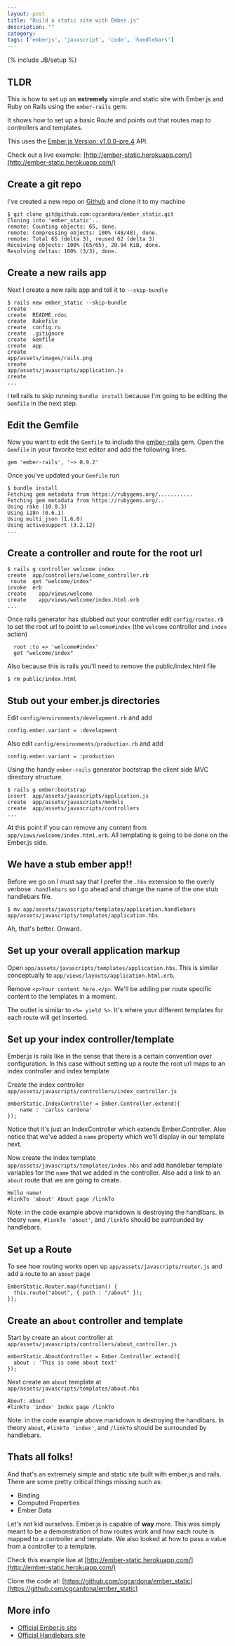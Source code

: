 ```yaml
--- 
layout: post
title: "Build a static site with Ember.js"
description: ""
category: 
tags: ['emberjs', 'javascript', 'code', 'handlebars']
---
```

{% include JB/setup %}

## TLDR

This is how to set up an **extremely** simple and static site with Ember.js and
Ruby on Rails using the `ember-rails` gem.

It shows how to set up a basic Route and points out that routes map to
controllers and templates.

This uses the [Ember.js Version: v1.0.0-pre.4](https://raw.github.com/emberjs/ember.js/release-builds/ember-1.0.0-pre.4.js) API.

Check out a live example: [http://ember-static.herokuapp.com/](http://ember-static.herokuapp.com/)

## Create a git repo

I've created a new repo on [Github](https://github.com/cgcardona/ember_static) and clone it to my machine

    $ git clone git@github.com:cgcardona/ember_static.git 
    Cloning into 'ember_static'...
    remote: Counting objects: 65, done.
    remote: Compressing objects: 100% (48/48), done.
    remote: Total 65 (delta 3), reused 62 (delta 3)
    Receiving objects: 100% (65/65), 20.94 KiB, done.
    Resolving deltas: 100% (3/3), done.

## Create a new rails app

Next I create a new rails app and tell it to `--skip-bundle`
    
    $ rails new ember_static --skip-bundle
    create  
    create  README.rdoc
    create  Rakefile
    create  config.ru
    create  .gitignore
    create  Gemfile
    create  app
    create
    app/assets/images/rails.png
    create
    app/assets/javascripts/application.js
    create
    ...

I tell rails to skip running `bundle install` because I'm going to be editing
the `Gemfile` in the next step.

## Edit the Gemfile

Now you want to edit the `Gemfile` to include the [ember-rails](https://github.com/emberjs/ember-rails) gem. Open the
`Gemfile` in your favorite text editor and add the following lines.

    gem 'ember-rails', '~> 0.9.2' 

Once you've updated your `Gemfile` run

    $ bundle install
    Fetching gem metadata from https://rubygems.org/...........
    Fetching gem metadata from https://rubygems.org/..
    Using rake (10.0.3) 
    Using i18n (0.6.1) 
    Using multi_json (1.6.0) 
    Using activesupport (3.2.12)
    ...

## Create a controller and route for the root url

    $ rails g controller welcome index
    create  app/controllers/welcome_controller.rb
     route  get "welcome/index"
    invoke  erb
    create    app/views/welcome
    create    app/views/welcome/index.html.erb
    ...

Once rails generator has stubbed out your controller edit `config/routes.rb` to
set the root url to point to `welcome#index` (the `welcome` controller and
`index` action)
    
      root :to => 'welcome#index'
      get "welcome/index"

Also because this is rails you'll need to remove the public/index.html file

    $ rm public/index.html

## Stub out your ember.js directories

Edit `config/environments/development.rb` and add 

    config.ember.variant = :development

Also edit `config/environments/production.rb` and add 

    config.ember.variant = :production

Using the handy `ember-rails` generator bootstrap the client side MVC directory
structure.

    $ rails g ember:bootstrap
    insert  app/assets/javascripts/application.js
    create  app/assets/javascripts/models
    create  app/assets/javascripts/controllers
    ...

At this point if you can remove any content from `app/views/welcome/index.html.erb`. All templating is going to be done on the Ember.js side.

## We have a stub ember app!!

Before we go on I must say that I prefer the `.hbs` extension to the overly
verbose `.handlebars` so I go ahead and change the name of the one stub
handlebars file.

    $ mv app/assets/javascripts/templates/application.handlebars app/assets/javascripts/templates/application.hbs

Ah, that's better. Onward. 

## Set up your overall application markup

Open `app/assets/javascripts/templates/application.hbs`. This is similar
conceptually to `app/views/layouts/application.html.erb`.

Remove `<p>Your content here.</p>`. We'll be adding per route specific content
to the templates in a moment.

The outlet is similar to `<%= yield %>`. It's where your different
templates for each route will get inserted.

## Set up your index controller/template

Ember.js is rails like in the sense that there is a certain convention over
configuration. In this case without setting up a route the root url maps to an
index controller and index template

Create the index controller `app/assets/javascripts/controllers/index_controller.js`

    emberStatic.IndexController = Ember.Controller.extend({
        name : 'carlos cardona'
    });

Notice that it's just an IndexController which extends Ember.Controller. Also
notice that we've added a `name` property which we'll display in our template
next.

Now create the index template `app/assets/javascripts/templates/index.hbs` and
add handlebar template variables for the `name` that we added in the controller.
Also add a link to an `about` route that we are going to create.

    Hello name!
    #linkTo 'about' About page /linkTo

Note: in the code example above markdown is destroying the handlbars. In theory
`name`, `#linkTo 'about'`, and `/linkTo` should be surrounded by handlebars.

## Set up a Route

To see how routing works open up `app/assets/javascripts/router.js` and add a
route to an `about` page

    EmberStatic.Router.map(function() {
      this.route("about", { path : "/about" });
    });

## Create an `about` controller and template

Start by create an `about` controller at `app/assets/javascripts/controllers/about_controller.js`

    emberStatic.AboutController = Ember.Controller.extend({
      about : 'This is some about text'
    });

Next create an `about` template at `app/assets/javascripts/templates/about.hbs`

    About: about
    #linkTo 'index' Index page /linkTo

Note: in the code example above markdown is destroying the handlbars. In theory
`about`, `#linkTo 'index'`, and `/linkTo` should be surrounded by handlebars.

## Thats all folks!

And that's an extremely simple and static site built with ember.js and rails.
There are some pretty critical things missing such as:

* Binding
* Computed Properties
* Ember Data

Let's not kid ourselves. Ember.js is capable of **way** more. This was simply
meant to be a demonstration of how routes work and how each route is mapped to a
controller and template. We also looked at how to pass a value from a controller
to a template.

Check this example live at [http://ember-static.herokuapp.com/](http://ember-static.herokuapp.com/)

Clone the code at: [https://github.com/cgcardona/ember_static](https://github.com/cgcardona/ember_static)

## More info

* [Official Ember.js site](http://emberjs.com/)
* [Official Handlebars site](http://handlebarsjs.com/)
